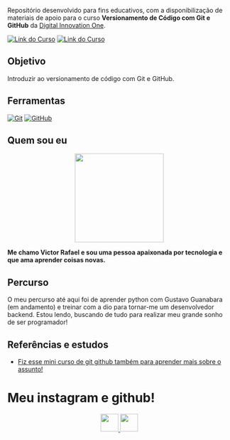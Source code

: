 Repositório desenvolvido para fins educativos, com a disponibilização de materiais de apoio para o curso **Versionamento de Código com Git e GitHub** da [Digital Innovation One](https://www.dio.me/).

[![Link do Curso](https://img.shields.io/badge/▶-000?style=for-the-badge&logo=movie&logoColor=E94D5F)](https://web.dio.me/course/versionamento-de-codigo-com-git-e-github/learning/f3cbaa66-efbd-4c25-842e-2069c188c066) 
[![Link do Curso](https://img.shields.io/badge/Acesse%20o%20Curso%20na%20Plataforma-E94D5F?style=for-the-badge)](https://web.dio.me/course/versionamento-de-codigo-com-git-e-github/learning/f3cbaa66-efbd-4c25-842e-2069c188c066) 

## Objetivo
Introduzir ao versionamento de código com Git e GitHub.

## Ferramentas
[![Git](https://img.shields.io/badge/Git-000?style=for-the-badge&logo=git&logoColor=E94D5F)](https://git-scm.com/doc) 
[![GitHub](https://img.shields.io/badge/GitHub-000?style=for-the-badge&logo=github&logoColor=30A3DC)](https://docs.github.com/)

## Quem sou eu

<p align="center">
  <img src="https://avatars.githubusercontent.com/u/32613656?s=400&u=ce1cfd5c799cfc9f2f2b46fb24a1807fd8756794&v=4" width="200px" />
</p>


**Me chamo Victor Rafael e sou uma pessoa apaixonada por tecnologia e que ama aprender coisas novas.**

## Percurso
O meu percurso até aqui foi de aprender python com Gustavo Guanabara (em andamento) e treinar com a dio para tornar-me um desenvolvedor backend. Estou lendo, buscando de tudo para realizar meu grande sonho de ser programador!


## Referências e estudos

- [Fiz esse mini curso de git github também para aprender mais sobre o assunto!](https://www.youtube.com/watch?v=ts-H3W1uLMM)


# Meu instagram e github!

  <p align="center">
  <a href="https://github.com/picassoneves" target="_blank">
    <img src="https://cdn-icons-png.flaticon.com/512/25/25231.png" width="40" />
  </a>
  <a href="https://instagram.com/picassoneves" target="_blank">
    <img src="https://cdn-icons-png.flaticon.com/512/2111/2111463.png" width="40" />
  </a>
</p>

